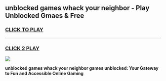 
## unblocked games whack your neighbor - Play Unblocked Gmaes & Free
<h3>
<a href="https://news.freeplayer.one?title=unblocked_games_whack_your_neighbor&ref=23F">CLICK TO PLAY</a></h3>
<hr>

<h3>
<a href="https://news.freeplayer.one?title=unblocked_games_whack_your_neighbor&ref=23F">CLICK 2 PLAY</a>
  
</h3>

<a href="https://news.freeplayer.one?title=unblocked_games_whack_your_neighbor&ref=23F/"><img src="https://clearcache.store/games.png"></a>


**unblocked games whack your neighbor games unblocked: Your Gateway to Fun and Accessible Online Gaming**
